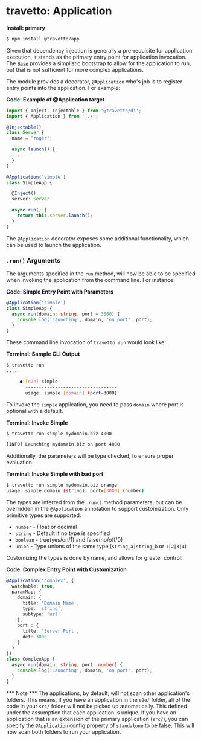 travetto: Application
===

**Install: primary**
```bash
$ npm install @travetto/app
```

Given that dependency injection is generally a pre-requisite for application execution, it stands as the primary entry point for application invocation.  The [`Base`](https://github.com/travetto/travetto/tree/master/module/base) provides a simplistic bootstrap to allow for the application to run, but that is not sufficient for more complex applications.

The module provides a decorator, `@Application` who's job is to register entry points into the application.  For example:

**Code: Example of @Application target**
```typescript
import { Inject, Injectable } from '@travetto/di';
import { Application } from '../';

@Injectable()
class Server {
  name = 'roger';

  async launch() {
    ...
  }
}

@Application('simple')
class SimpleApp {

  @Inject()
  server: Server

  async run() {
    return this.server.launch();
  }
}
```

The `@Application` decorator exposes some additional functionality, which can be used to launch the application. 

### `.run()` Arguments

The arguments specified in the `run` method, will now be able to be specified when invoking the application from the command line.  For instance:

**Code: Simple Entry Point with Parameters**
```typescript
@Application('simple')
class SimpleApp {
  async run(domain: string, port = 3000) {
    console.log('Launching', domain, 'on port', port);
  }
}
```

These command line invocation of `travetto run` would look like:

**Terminal: Sample CLI Output**
```bash
$ travetto run
....

     ● [e2e] simple
       ----------------------------------
       usage: simple [domain] (port=3000)
```

To invoke the `simple` application, you need to pass `domain` where port is optional with a default.

**Terminal: Invoke Simple**
```bash
$ travetto run simple mydomain.biz 4000

[INFO] Launching mydomain.biz on port 4000
```

Additionally, the parameters will be type checked, to ensure proper evaluation.

**Terminal: Invoke Simple with bad port**
```bash
$ travetto run simple mydomain.biz orange
usage: simple domain (string), port=[3000] (number)
```

The types are inferred from the `.run()` method parameters, but can be overridden in the `@Application` annotation to support customization. Only primitive types are supported:
* `number` - Float or decimal
* `string` - Default if no type is specified
* `boolean` - true(yes/on/1) and false(no/off/0)
* `union` - Type unions of the same type (`string_a|string_b` or `1|2|3|4`)

Customizing the types is done by name, and allows for greater control:

**Code: Complex Entry Point with Customization**
```typescript
@Application('complex', {
  watchable: true,
  paramMap: {
    domain: {
      title: 'Domain Name',
      type: 'string',
      subtype: 'url'      
    },
    port : {
      title: 'Server Port',
      def: 3000
    }
  }
})
class ComplexApp {
  async run(domain: string, port: number) {
    console.log('Launching', domain, 'on port', port);
  }
}
```

*** Note ***
The applications, by default, will not scan other application's folders.  This means, if you have an application in the `e2e/` folder, all of the code in your `src/` folder will not be picked up automatically.  This defined under the assumption that each application is unique.  If you have an application that is an extension of the primary application (`src/`), you can specify the `@Application` config property of `standalone` to be false.  This will now scan both folders to run your application.
